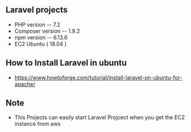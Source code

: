 

## Laravel projects 

- PHP version -- 7.2
- Composer version -- 1.9.2
- npm version -- 6.13.6
- EC2 Ubuntu ( 18.04 )

## How to Install Laravel in ubuntu

- https://www.howtoforge.com/tutorial/install-laravel-on-ubuntu-for-apache/


## Note

- This Projects can easily start Laravel Projcect when you get the EC2 instance from aws

